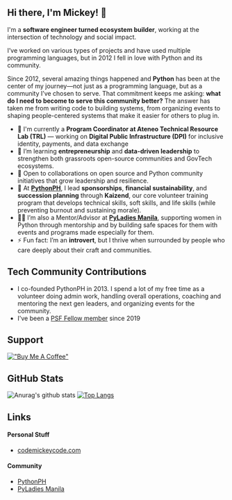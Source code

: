 ## Hi there, I'm Mickey! 👋
I'm a **software engineer turned ecosystem builder**, working at the intersection of technology and social impact.

I’ve worked on various types of projects and have used multiple programming languages, but in 2012 I fell in love with Python and its community.

Since 2012, several amazing things happened and **Python** has been at the center of my journey—not just as a programming language, but as a community I’ve chosen to serve. That commitment keeps me asking: **what do I need to become to serve this community better?** The answer has taken me from writing code to building systems, from organizing events to shaping people-centered systems that make it easier for others to plug in.

<!--
**codemickeycode/codemickeycode** is a ✨ _special_ ✨ repository because its `README.md` (this file) appears on your GitHub profile.
-->

- 🔭 I'm currently a **Program Coordinator at Ateneo Technical Resource Lab (TRL)** — working on **Digital Public Infrastructure (DPI)** for inclusive identity, payments, and data exchange
- 🌱 I’m learning **entrepreneurship** and **data-driven leadership** to strengthen both grassroots open-source communities and GovTech ecosystems.
- 👯 Open to collaborations on open source and Python community initiatives that grow leadership and resilience.
- 🤝 At **[PythonPH](https://python.ph)**, I lead **sponsorships**, **financial sustainability**, and **succession planning** through **Kaizend**, our core volunteer training program that develops technical skills, soft skills, and life skills (while preventing burnout and sustaining morale).
- 👩‍💻 I’m also a Mentor/Advisor at **[PyLadies Manila](https://pyladiesmanila.github.io)**, supporting women in Python through mentorship and by building safe spaces for them with events and programs made especially for them.
- ⚡ Fun fact: I’m an **introvert**, but I thrive when surrounded by people who care deeply about their craft and communities.

## Tech Community Contributions
- I co-founded PythonPH in 2013. I spend a lot of my free time as a volunteer doing admin work, handling overall operations, coaching and mentoring the next gen leaders, and organizing events for the community.
- I've been a [PSF Fellow member](https://pyfound.blogspot.com/2019/08/python-software-foundation-fellow.html) since 2019

## Support
[!["Buy Me A Coffee"](https://www.buymeacoffee.com/assets/img/custom_images/orange_img.png)](https://www.buymeacoffee.com/codemickeycode)

## GitHub Stats
![Anurag's github stats](https://github-readme-stats.vercel.app/api?username=codemickeycode&show_icons=&private_count=true)
[![Top Langs](https://github-readme-stats.vercel.app/api/top-langs/?username=codemickeycode&layout=compact)](https://github.com/anuraghazra/github-readme-stats)


## Links

#### Personal Stuff
- [codemickeycode.com](https://codemickeycode.com)

#### Community
- [PythonPH](https://python.ph)
- [PyLadies Manila](https://pyladiesmanila.github.io)

